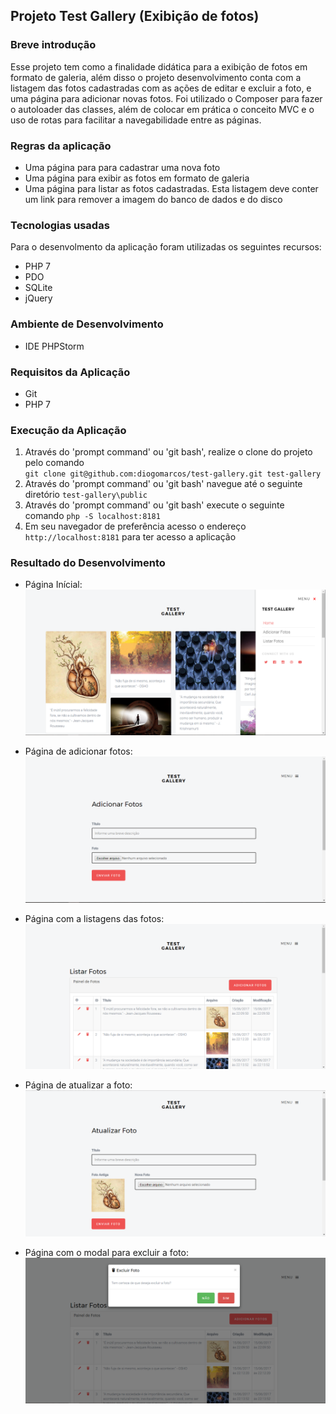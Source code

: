 ## Projeto Test Gallery (Exibição de fotos)

### Breve introdução
Esse projeto tem como a finalidade didática para a exibição de fotos em formato de galeria, além disso o projeto desenvolvimento conta com a listagem das fotos cadastradas com as ações de editar e excluir a foto, e uma página para adicionar novas fotos. Foi utilizado o Composer para fazer o autoloader das classes, além de colocar em prática o conceito MVC e o uso de rotas para facilitar a navegabilidade entre as páginas.

### Regras da aplicação
+ Uma página para para cadastrar uma nova foto
+ Uma página para exibir as fotos em formato de galeria
+ Uma página para listar as fotos cadastradas. Esta listagem deve conter um link para remover a imagem do banco de dados e do disco

### Tecnologias usadas
Para o desenvolmento da aplicação foram utilizadas os seguintes recursos:
+ PHP 7
+ PDO
+ SQLite
+ jQuery

### Ambiente de Desenvolvimento
+ IDE PHPStorm

### Requisitos da Aplicação
+ Git
+ PHP 7

### Execução da Aplicação
1. Através do 'prompt command' ou 'git bash', realize o clone do projeto pelo comando \
`git clone git@github.com:diogomarcos/test-gallery.git test-gallery`
2. Através do 'prompt command' ou 'git bash' navegue até o seguinte diretório `test-gallery\public`
3. Através do 'prompt command' ou 'git bash' execute o seguinte comando `php -S localhost:8181`
4. Em seu navegador de preferência acesso o endereço `http://localhost:8181` para ter acesso a aplicação

### Resultado do Desenvolvimento
+ Página Inícial:
![alt tag](https://raw.githubusercontent.com/diogomarcos/test-gallery/master/public/screens/01-Home.PNG)

+ Página de adicionar fotos:
![alt tag](https://raw.githubusercontent.com/diogomarcos/test-gallery/master/public/screens/02-AdicionarFotos.PNG)

+ Página com a listagens das fotos:
![alt tag](https://raw.githubusercontent.com/diogomarcos/test-gallery/master/public/screens/03-ListarFotos.PNG)

+ Página de atualizar a foto:
![alt tag](https://raw.githubusercontent.com/diogomarcos/test-gallery/master/public/screens/04-AtualizarFoto.PNG)

+ Página com o modal para excluir a foto:
![alt tag](https://raw.githubusercontent.com/diogomarcos/test-gallery/master/public/screens/05-ExcluirFoto.PNG)